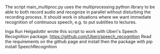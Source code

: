 The script main_multiproc.py uses the multiprocessing python library to be able to both record audio and recognize in parallel without disturbing the recording process. 
It should work in situations where we want immediate recognition of continuous speech, e.g. to put subtitles to lectures.

Inga Run Helgadottir wrote this script to work with Uberi's Speech Recognition package: https://github.com/Uberi/speech_recognition
Read the requirements on the github page and install then the package with pip install SpeechRecognition
